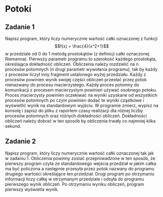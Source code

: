 # Potoki

## Zadanie 1

Napisz program, który liczy numerycznie wartość całki oznaczonej z funkcji $$f(x) = \frac{4}{x^2+1}$$ w przedziale od 0 do 1 metodą prostokątów (z definicji całki oznaczonej Riemanna). Pierwszy parametr programu to szerokość każdego prostokąta, określająca dokładność obliczeń. Obliczenia należy rozdzielić na n procesów potomnych (n drugi parametr wywołania programu), tak by każdy z procesów liczył inny fragment ustalonego wyżej przedziału. Każdy z procesów powinien wynik swojej części obliczeń przesłać przez potok nienazwany do procesu macierzystego. Każdy proces potomny do komunikacji z procesem macierzystym powinien używać osobnego potoku. Proces macierzysty powinien oczekiwać na wyniki uzyskane od wszystkich procesów potomnych po czym powinien dodać te wyniki cząstkowe i wyświetlić wynik na standardowym wyjściu. W programie zmierz, wypisz na konsolę i zapisz do pliku z raportem czasy realizacji dla różnej liczby procesów potomnych oraz różnych dokładności obliczeń. Dokładności obliczeń należy dobrać w ten sposób by obliczenia trwały co najmniej kilka sekund.

## Zadanie 2
Napisz program, który liczy numerycznie wartość całki oznaczonej tak jak w zadaniu 1. Obliczenia powinny zostać przeprowadzone w ten sposób, że pierwszy program czyta ze standardowego wejścia przedział w jakim całka ma być policzona a następnie przesyła przez potok nazwany do programu drugiego wartości określające ten przedział. Drugi program po otrzymaniu informacji liczy całkę w otrzymanym przedziale i odsyła do programu pierwszego wynik obliczeń. Po otrzymaniu wyniku obliczeń, program pierwszy wyświetla wynik.  
